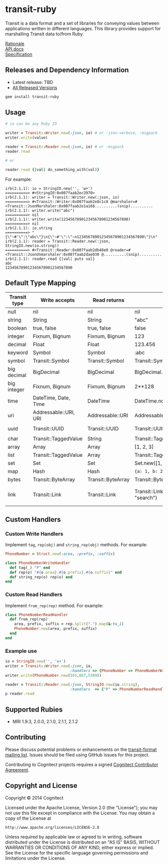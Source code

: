 transit-ruby
===================

Transit is a data format and a set of libraries for conveying
values between applications written in different languages. This
library provides support for marshalling Transit data to/from Ruby.

[Rationale](point-me-somewhere)<br>
[API docs](http://rubydoc.info/gems/transit-ruby)<br>
[Specification](https://github.com/cognitect/transit-format)

## Releases and Dependency Information

* Latest release: TBD
* [All Released Versions](https://rubygems.org/gems/transit-ruby)

```sh
gem install transit-ruby
```

## Usage

```ruby
# io can be any Ruby IO

writer = Transit::Writer.new(:json, io) # or :json-verbose, :msgpack
writer.write(value)

reader = Transit::Reader.new(:json, io) # or :msgpack
reader.read

# or

reader.read {|val| do_something_with(val)}
```

For example:

```
irb(2.1.1): io = StringIO.new('', 'w+')
==========> #<StringIO:0x007faab2ec3970>
irb(2.1.1): writer = Transit::Writer.new(:json, io)
==========> #<Transit::Writer:0x007faab2e8c1c8 @marshaler=#<Transit::JsonMarshaler:0x007faab2e1a168..........(snip)..........
irb(2.1.1): writer.write("abc")
==========> nil
irb(2.1.1): writer.write(123456789012345678901234567890)
==========> nil
irb(2.1.1): io.string
==========> "{\"~#'\":\"abc\"}\n{\"~#'\":\"~n123456789012345678901234567890\"}\n"
irb(2.1.1): reader = Transit::Reader.new(:json, StringIO.new(io.string))
==========> #<Transit::Reader:0x007faab2db48e0 @reader=#<Transit::JsonUnmarshaler:0x007faab2dae030 @..........(snip)..........
irb(2.1.1): reader.read {|val| puts val}
abc
123456789012345678901234567890
```

## Default Type Mapping


|Transit type|Write accepts|Read returns|Example(write)|Example(read)|
|------------|-------------|------------|--------------|-------------|
|null|nil|nil|nil|nil|
|string|String|String|"abc"|"abc"|
|boolean|true, false|true, false|false|false|
|integer|Fixnum, Bignum|Fixnum, Bignum|123|123|
|decimal|Float|Float|123.456|123.456|
|keyword|Symbol|Symbol|:abc|:abc|
|symbol|Transit::Symbol|Transit::Symbol|Transit::Symbol.new("foo")|`#<Transit::Symbol "foo">`|
|big decimal|BigDecimal|BigDecimal|BigDecimal.new("2**64")|`#<BigDecimal:7f9e6d33c558>`|
|big integer|Fixnum, Bignum|Fixnum, Bignum|2**128|340282366920938463463374607431768211456|
|time|DateTime, Date, Time|DateTime|DateTime.now|`#<DateTime: 2014-07-15T15:52:27+00:00 ((2456854j,57147s,23000000n),+0s,2299161j)>`|
|uri|Addressable::URI, URI|Addressable::URI|Addressable::URI.parse("http://example.com")|`#<Addressable::URI:0x3fc0e20390d4 URI:http://example.com>`|
|uuid|Transit::UUID|Transit::UUID|Transit::UUID.new|`#<Transit::UUID "defa1cce-f70b-4ddb-bb6e-b6ac817d8bc8">`|
|char|Transit::TaggedValue|String|Transit::TaggedValue.new("c", "a")|"a"|
|array|Array|Array|[1, 2, 3]|[1, 2, 3]|
|list|Transit::TaggedValue|Array|Transit::TaggedValue.new("list", [1, 2, 3])|[1, 2, 3]|
|set|Set|Set|Set.new([1, 2, 3])|`#<Set: {1, 2, 3}>`|
|map|Hash|Hash|`{a: 1, b: 2, c: 3}`|`{:a=>1, :b=>2, :c=>3}`|
|bytes|Transit::ByteArray|Transit::ByteArray|Transit::ByteArray.new("base64")|base64|
|link|Transit::Link|Transit::Link|Transit::Link.new(Addressable::URI.parse("http://example.org/search"), "search")|`#<Transit::Link:0x007f81c405b7f0 @values={"href"=>#<Addressable::URI:0x3fc0e202dfb8 URI:http://example.org/search>, "rel"=>"search", "name"=>nil, "render"=>nil, "prompt"=>nil}>`|

## Custom Handlers

### Custom Write Handlers

Implement `tag`, `rep(obj)` and `string_rep(obj)` methods. For example:

```ruby
PhoneNumber = Struct.new(:area, :prefix, :suffix)

class PhoneNumberWriteHandler
  def tag(_) "P" end
  def rep(o) "#{o.area}.#{o.prefix}.#{o.suffix}" end
  def string_rep(o) rep(o) end
end
```

### Custom Read Handlers

Implement `from_rep(rep)` method. For example:

```ruby
class PhoneNumberReadHandler
  def from_rep(rep)
    area, prefix, suffix = rep.split(".").map(&:to_i)
    PhoneNumber.new(area, prefix, suffix)
  end
end
```

### Example use

```ruby
io = StringIO.new('', 'w+')
writer = Transit::Writer.new(:json, io,
                             :handlers => {PhoneNumber => PhoneNumberWriteHandler.new})
writer.write(PhoneNumber.new(555,867,5309))

reader = Transit::Reader.new(:json, StringIO.new(io.string),
                             :handlers  => {"P" => PhoneNumberReadHandler.new})
p reader.read
```

## Supported Rubies

* MRI 1.9.3, 2.0.0, 2.1.0, 2.1.1, 2.1.2

## Contributing

Please discuss potential problems or enhancements on the
[transit-format mailing list](https://groups.google.com/forum/#!forum/transit-format). Issues
should be filed using GitHub issues for this project.

Contributing to Cognitect projects requires a signed
[Cognitect Contributor Agreement](http://cognitect.com/contributing).


## Copyright and License

Copyright © 2014 Cognitect

Licensed under the Apache License, Version 2.0 (the "License");
you may not use this file except in compliance with the License.
You may obtain a copy of the License at

    http://www.apache.org/licenses/LICENSE-2.0

Unless required by applicable law or agreed to in writing, software
distributed under the License is distributed on an "AS IS" BASIS,
WITHOUT WARRANTIES OR CONDITIONS OF ANY KIND, either express or
implied.
See the License for the specific language governing permissions and
limitations under the License.
